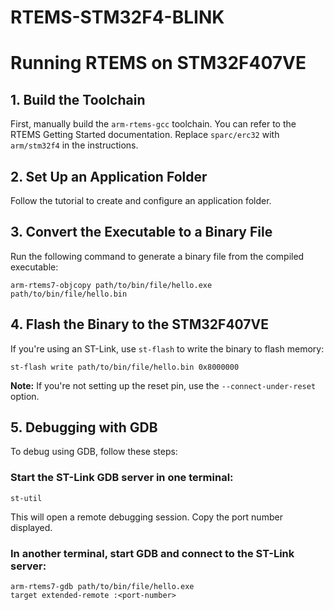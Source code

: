 # RTEMS-STM32F4-BLINK 

# Running RTEMS on STM32F407VE

## 1. Build the Toolchain
First, manually build the `arm-rtems-gcc` toolchain. You can refer to the RTEMS Getting Started documentation. Replace `sparc/erc32` with `arm/stm32f4` in the instructions.

## 2. Set Up an Application Folder
Follow the tutorial to create and configure an application folder.

## 3. Convert the Executable to a Binary File
Run the following command to generate a binary file from the compiled executable:

```
arm-rtems7-objcopy path/to/bin/file/hello.exe path/to/bin/file/hello.bin
```

## 4. Flash the Binary to the STM32F407VE
If you're using an ST-Link, use `st-flash` to write the binary to flash memory:

```
st-flash write path/to/bin/file/hello.bin 0x8000000
```

**Note:** If you're not setting up the reset pin, use the `--connect-under-reset` option.

## 5. Debugging with GDB
To debug using GDB, follow these steps:

### Start the ST-Link GDB server in one terminal:
```
st-util
```
This will open a remote debugging session. Copy the port number displayed.

### In another terminal, start GDB and connect to the ST-Link server:
```
arm-rtems7-gdb path/to/bin/file/hello.exe
target extended-remote :<port-number>

